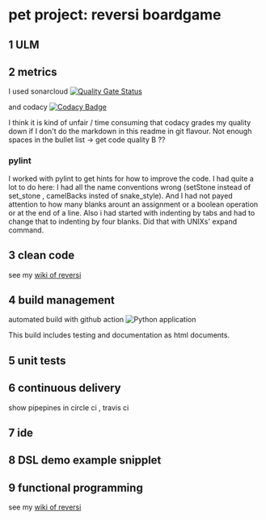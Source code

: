 # pet project: reversi boardgame

## 1 ULM
## 2 metrics
I used sonarcloud
[![Quality Gate Status](https://sonarcloud.io/api/project_badges/measure?project=s81320_reversi&metric=alert_status)](https://sonarcloud.io/dashboard?id=s81320_reversi)

and codacy
[![Codacy Badge](https://api.codacy.com/project/badge/Grade/b420315207b540aca94b6ed3131728dd)](https://app.codacy.com/manual/s81320/reversi?utm_source=github.com&utm_medium=referral&utm_content=s81320/reversi&utm_campaign=Badge_Grade_Dashboard)

I think it is kind of unfair / time consuming that codacy grades my quality down if I don't do the markdown in this readme in git flavour. Not enough spaces in the bullet list -> get code quality B ??

### pylint

I worked with pylint to get hints for how to improve the code. I had quite a lot to do here: I had all the name conventions wrong (setStone instead of set_stone , camelBacks insted of snake_style). And I had not payed attention to how many blanks arount an assignment or a boolean operation or at the end of a line. Also i had started with indenting by tabs and had to change that to indenting by four blanks. Did that with UNIXs' expand command.

## 3 clean code

see my [wiki of reversi](https://github.com/s81320/reversi/wiki/clean-code)

## 4 build management
automated build with github action
![Python application](https://github.com/s81320/reversi/workflows/Python%20application/badge.svg)

This build includes testing and documentation as html documents.

## 5 unit tests
## 6 continuous delivery
show pipepines in circle ci , travis ci
## 7 ide
## 8 DSL demo example snipplet
## 9 functional programming

see my [wiki of reversi](https://github.com/s81320/reversi/wiki/functional-programming)
